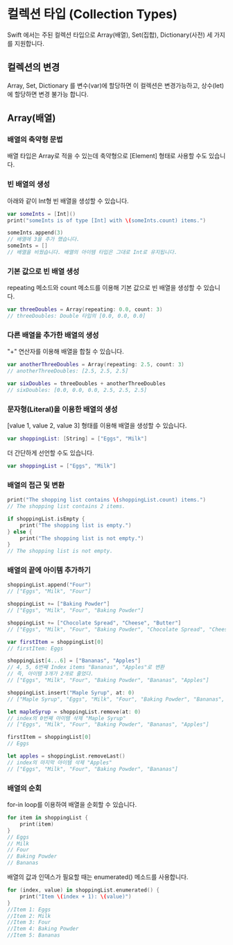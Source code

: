 
 # 컬렉션 타입 (Collection Types)
 
 Swift 에서는 주된 컬렉션 타입으로 Array(배열), Set(집합), Dictionary(사전) 세 가지를 지원합니다.
 
 
 ## 컬렉션의 변경
 
 Array, Set, Dictionary 를 변수(var)에 할당하면 이 컬렉션은 변경가능하고, 상수(let)에 할당하면 변경 불가능 합니다.
 
 
 ## Array(배열)
 
 ### 배열의 축약형 문법
 
 배열 타입은 Array로 적을 수 있는데 축약형으로 [Element] 형태로 사용할 수도 있습니다.
 
 
 ### 빈 배열의 생성
 
 아래와 같이 Int형 빈 배열을 생성할 수 있습니다.
 
```swift
var someInts = [Int]()
print("someInts is of type [Int] with \(someInts.count) items.")

someInts.append(3)
// 배열에 3을 추가 했습니다.
someInts = []
// 배열을 비웠습니다. 배열의 아이템 타입은 그대로 Int로 유지됩니다.
```

 ### 기본 값으로 빈 배열 생성
 
 repeating 메소드와 count 메소드를 이용해 기본 값으로 빈 배열을 생성할 수 있습니다.
 
```swift
var threeDoubles = Array(repeating: 0.0, count: 3)
// threeDoubles: Double 타입의 [0.0, 0.0, 0.0]
```

 ### 다른 배열을 추가한 배열의 생성
 
 "+" 연산자를 이용해 배열을 합칠 수 있습니다.
 
```swift
var anotherThreeDoubles = Array(repeating: 2.5, count: 3)
// anotherThreeDoubles: [2.5, 2.5, 2.5]

var sixDoubles = threeDoubles + anotherThreeDoubles
// sixDoubles: [0.0, 0.0, 0.0, 2.5, 2.5, 2.5]
```

 ### 문자형(Literal)을 이용한 배열의 생성
 
 [value 1, value 2, value 3] 형태를 이용해 배열을 생성할 수 있습니다.
 
```swift
var shoppingList: [String] = ["Eggs", "Milk"]
```

 더 간단하게 선언할 수도 있습니다.
 ```swift
 var shoppingList = ["Eggs", "Milk"]
 ```
 
 ### 배열의 접근 및 변환
 
```swift
print("The shopping list contains \(shoppingList.count) items.")
// The shopping list contains 2 items.

if shoppingList.isEmpty {
    print("The shopping list is empty.")
} else {
    print("The shopping list is not empty.")
}
// The shopping list is not empty.
```
 ### 배열의 끝에 아이템 추가하기
```swift
shoppingList.append("Four")
// ["Eggs", "Milk", "Four"]

shoppingList += ["Baking Powder"]
// ["Eggs", "Milk", "Four", "Baking Powder"]

shoppingList += ["Chocolate Spread", "Cheese", "Butter"]
// ["Eggs", "Milk", "Four", "Baking Powder", "Chocolate Spread", "Cheese", "Butter"]

var firstItem = shoppingList[0]
// firstItem: Eggs

shoppingList[4...6] = ["Bananas", "Apples"]
// 4, 5, 6번째 Index items "Bananas", "Apples"로 변환
// 즉, 아이템 3개가 2개로 줄었다.
// ["Eggs", "Milk", "Four", "Baking Powder", "Bananas", "Apples"]

shoppingList.insert("Maple Syrup", at: 0)
// ["Maple Syrup", "Eggs", "Milk", "Four", "Baking Powder", "Bananas", "Apples"]

let mapleSyrup = shoppingList.remove(at: 0)
// index의 0번째 아이템 삭제 "Maple Syrup"
// ["Eggs", "Milk", "Four", "Baking Powder", "Bananas", "Apples"]

firstItem = shoppingList[0]
// Eggs

let apples = shoppingList.removeLast()
// index의 마지막 아이템 삭제 "Apples"
// ["Eggs", "Milk", "Four", "Baking Powder", "Bananas"]
```

 ### 배열의 순회
 
 for-in loop를 이용하여 배열을 순회할 수 있습니다.
 
```swift
for item in shoppingList {
    print(item)
}
// Eggs
// Milk
// Four
// Baking Powder
// Bananas
```
 배열의 값과 인덱스가 필요할 때는 enumerated() 메소드를 사용합니다.
```swift
for (index, value) in shoppingList.enumerated() {
    print("Item \(index + 1): \(value)")
}
//Item 1: Eggs
//Item 2: Milk
//Item 3: Four
//Item 4: Baking Powder
//Item 5: Bananas
```
